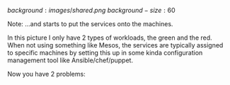 $background:images/shared.png$
$background-size:60%$

Note:
...and starts to put the services onto the machines.

In this picture I only have 2 types of workloads, the green and the red.
When not using something like Mesos, the services are typically assigned
to specific machines by setting this up in some kinda configuration management
tool like Ansible/chef/puppet.

Now you have 2 problems:
